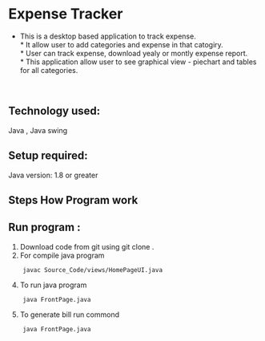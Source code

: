 # Expense Tracker

* This is a desktop based application to track expense.<br /> * It allow user to add categories and expense in that catogiry. <br />* User can track expense, download yealy or montly expense report.<br /> * This application allow user to see graphical view - piechart and tables for all categories.
<br />

## Technology used: <br />
Java , Java swing <br />

## Setup required:<br />
Java version: 1.8 or greater<br />
## Steps How Program work

## Run program : <br />
1. Download code from git  using  git clone .
2. For  compile java program 
```
	javac Source_Code/views/HomePageUI.java
```	
4. To run java program 
```
	java FrontPage.java
```
5. To generate bill run commond
```
	java FrontPage.java
```

